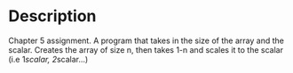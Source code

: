 # Description
Chapter 5 assignment. A program that takes in the size of the array and the scalar.
Creates the array of size n, then takes 1-n and scales it to the scalar (i.e 1*scalar, 2*scalar...)
